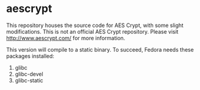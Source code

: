 aescrypt
========

This repository houses the source code for AES Crypt, with some slight modifications.  This is not an official AES Crypt repository.  Please visit http://www.aescrypt.com/ for more information.  

This version will compile to a static binary.  To succeed, Fedora needs these packages installed:

1. glibc
1. glibc-devel
1. glibc-static
